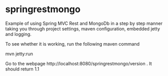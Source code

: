 springrestmongo
===============

Example of using Spring MVC Rest and MongoDb in a step by step manner taking you through project settings, maven configuration, embedded jetty and logging.

To see whether it is working, run the following maven command

mvn jetty:run

Go to the webpage http://localhost:8080/springrestmongo/version  . It should return 1.1